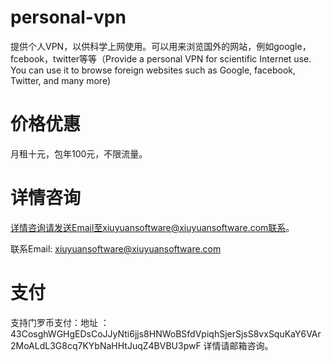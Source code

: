 # personal-vpn
提供个人VPN，以供科学上网使用。可以用来浏览国外的网站，例如google，fcebook，twitter等等（Provide a personal VPN for scientific Internet use. You can use it to browse foreign websites such as Google, facebook, Twitter, and many more)

# 价格优惠
月租十元，包年100元，不限流量。

# 详情咨询
详情咨询请发送Email至xiuyuansoftware@xiuyuansoftware.com联系。

联系Email: xiuyuansoftware@xiuyuansoftware.com

# 支付
支持门罗币支付：地址 ： 43CosghWGHgEDsCoJJyNti6jjs8HNWoBSfdVpiqhSjerSjsS8vxSquKaY6VAr2MoALdL3G8cq7KYbNaHHtJuqZ4BVBU3pwF
详情请邮箱咨询。
